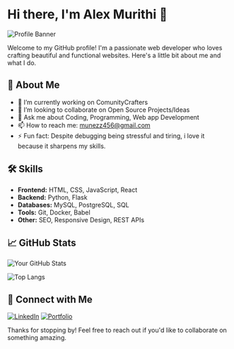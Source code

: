 # Hi there, I'm Alex Murithi 👋

![Profile Banner](https://via.placeholder.com/1000x200.png?text=Your+Banner+Image)

Welcome to my GitHub profile! I'm a passionate web developer who loves crafting beautiful and functional websites. Here's a little bit about me and what I do.

## 🚀 About Me

- 🔭 I’m currently working on ComunityCrafters
- 👯 I’m looking to collaborate on Open Source Projects/Ideas
- 💬 Ask me about Coding, Programming, Web app Development
- 📫 How to reach me: munezz456@gmail.com
- ⚡ Fun fact: Despite debugging being stressful and tiring, i love it because it sharpens my skills.

## 🛠️ Skills

- **Frontend:** HTML, CSS, JavaScript, React
- **Backend:** Python, Flask
- **Databases:** MySQL, PostgreSQL, SQL
- **Tools:** Git, Docker, Babel
- **Other:** SEO, Responsive Design, REST APIs

## 📈 GitHub Stats

![Your GitHub Stats](https://github-readme-stats.vercel.app/api?username=yourusername&show_icons=true&theme=radical)

![Top Langs](https://github-readme-stats.vercel.app/api/top-langs/?username=yourusername&layout=compact&theme=radical)

## 🔗 Connect with Me

[![LinkedIn](https://img.shields.io/badge/LinkedIn-0077B5?style=for-the-badge&logo=linkedin&logoColor=white)](https://www.linkedin.com/in/alex-munene-289729260/)
[![Portfolio](https://img.shields.io/badge/Portfolio-000000?style=for-the-badge&logo=About.me&logoColor=white)](https://alex-munezz.netlify.app)

Thanks for stopping by! Feel free to reach out if you'd like to collaborate on something amazing.
